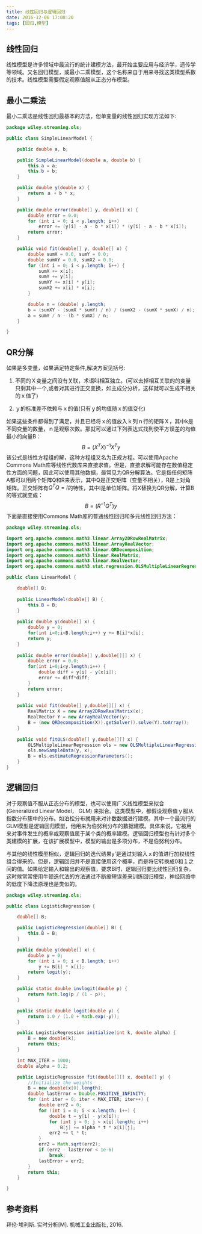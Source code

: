 ```yaml
---
title: 线性回归与逻辑回归
date: 2016-12-06 17:08:20
tags: [回归,模型]
---
```



## 线性回归
线性模型是许多领域中最流行的统计建模方法，最开始主要应用与经济学，遗传学等领域。又名回归模型，或最小二乘模型，这个名称来自于用来寻找这类模型系数的技术。线性模型需要假定观察值服从正态分布模型。
<!--more-->
## 最小二乘法
最小二乘法是线性回归最基本的方法，但单变量的线性回归实现方法如下:
```java
package wiley.streaming.ols;

public class SimpleLinearModel {

	public double a, b;

	public SimpleLinearModel(double a, double b) {
		this.a = a;
		this.b = b;
	}

	public double y(double x) {
		return ａ + b * x;
	}

	public double error(double[] y, double[] x) {
		double error = 0.0;
		for (int i = 0; i < y.length; i++)
			error += (y[i] - a - b * x[i]) * (y[i] - a - b * x[i]);
		return error;
	}

	public void fit(double[] y, double[] x) {
		double sumX = 0.0, sumY = 0.0;
		double sumXY = 0.0, sumX2 = 0.0;
		for (int i = 0; i < y.length; i++) {
			sumX += x[i];
			sumY += y[i];
			sumXY += x[i] * y[i];
			sumX2 += x[i] * x[i];
		}

		double n = (double) y.length;
		b = (sumXY - (sumX * sumY) / n) / (sumX2 - (sumX * sumX) / n);
		a = sumY / n - (b * sumX) / n;
	}

}

```

## QR分解
如果是多变量，如果满足特定条件,解决方案见括号:
1. 不同的Ｘ变量之间没有关联，术语叫相互独立。(可以去掉相互关联的的变量只剩其中一个,或者对其进行正交变换，如主成分分析，这样就可以生成不相关的ｘ值了)

2. ｙ的标准差不依赖与ｘ的值(只有ｙ的均值随ｘ的值变化) 

如果这些条件都得到了满足，并且已经将ｘ的值放入ｋ列ｎ行的矩阵Ｘ，其中k是不同变量的数量，ｎ是观察次数。那就可以通过下列表达式找到使平方误差的均值最小的向量B：
$$B=(X^TX)^{-1}X^Ty$$
该公式是线性方程组的解，这种方程组又名为正规方程。可以使用Apache Commons Math库等线性代数库来直接求值。但是，直接求解可能存在数值稳定性方面的问题，因此可以使用其他数据，最常见为QR分解算法。它是指任何矩阵A都可以用两个矩阵Q和R来表示，其中Q是正交矩阵（变量不相关），R是上对角矩阵。正交矩阵有$Q^TQ=I$的特性，其中I是单位矩阵。将X替换为QR分解，计算B的等式就变成：
$$B=(R^{-1}Q^T)y$$
下面是直接使用Commons Math库的普通线性回归和多元线性回归方法：
```java
package wiley.streaming.ols;

import org.apache.commons.math3.linear.Array2DRowRealMatrix;
import org.apache.commons.math3.linear.ArrayRealVector;
import org.apache.commons.math3.linear.QRDecomposition;
import org.apache.commons.math3.linear.RealMatrix;
import org.apache.commons.math3.linear.RealVector;
import org.apache.commons.math3.stat.regression.OLSMultipleLinearRegression;

public class LinearModel {

	double[] B;
	
	public LinearModel(double[] B) {
		this.B = B;
	}
	
	public double y(double[] x) {
		double y = 0;
		for(int i=0;i<B.length;i++) y += B[i]*x[i];
		return y;
	}
	
	public double error(double[] y,double[][] x) {
		double error = 0.0;
		for(int i=0;i<y.length;i++) {
			double diff = y[i] - y(x[i]);
			error += diff*diff;
		}
		return error;
	}
	
	public void fit(double[] y,double[][] x) {
		RealMatrix X = new Array2DRowRealMatrix(x);
		RealVector Y = new ArrayRealVector(y);
		B = (new QRDecomposition(X)).getSolver().solve(Y).toArray();
	}
	
	public void fitOLS(double[] y,double[][] x) {
		OLSMultipleLinearRegression ols = new OLSMultipleLinearRegression();
		ols.newSampleData(y, x);
		B = ols.estimateRegressionParameters();
	}
}

```
## 逻辑回归

对于观察值不服从正态分布的模型，也可以使用广义线性模型来拟合(Generalized Linear Model， GLM) 来拟合。这类模型中，都假设观察值ｙ服从指数分布簇中的分布。如泊松分布就用来对计数数据进行建模。其中一个最流行的GLM模型是逻辑回归模型，他用来为伯努利分布的数据建模。具体来说，它被用来对事件发生的概率或观察值属于某个类的概率建模。逻辑回归模型也有针对多个类建模的扩展，在该扩展模型中，模型的输出是多项分布，不是伯努利分布。

与其他的线性模型相似，逻辑回归的迭代结果y'是通过对输入ｘ的值进行加权线性组合得来的。但是，逻辑回归并不是直接使用这个概率，而是将它转换成0和１之间的值。如果给定输入和输出的观察值，要求B时，逻辑回归要比线性回归复杂，这时候常常使用牛顿迭代法的方法通过不断缩短误差来训练回归模型，神经网络中的低度下降法原理也是类似的。

```java
package wiley.streaming.ols;

public class LogisticRegression {

	double[] B;

	public LogisticRegression(double[] B) {
		this.B = B;
	}

	public double y(double[] x) {
		double y = 0;
		for (int i = 0; i < B.length; i++)
			y += B[i] * x[i];
		return logit(y);
	}

	public static double invlogit(double p) {
		return Math.log(p / (1 - p));
	}

	public static double logit(double y) {
		return 1.0 / (1.0 + Math.exp(-y));
	}

	public LogisticRegression initialize(int k, double alpha) {
		B = new double[k];
		return this;
	}

	int MAX_ITER = 1000;
	double alpha = 0.2;

	public LogisticRegression fit(double[][] x, double[] y) {
		//Initialize the weights
		B = new double[x[0].length];
		double lastError = Double.POSITIVE_INFINITY;
		for (int iter = 0; iter < MAX_ITER; iter++) {
			double err2 = 0;
			for (int i = 0; i < x.length; i++) {
				double t = y[i] - y(x[i]);
				for (int j = 0; j < x[i].length; i++)
					B[j] += alpha * t * x[i][j];
				err2 += t * t;
			}
			err2 = Math.sqrt(err2);
			if (err2 - lastError < 1e-6)
				break;
			lastError = err2;
		}
		return this;
	}

}

```
## 参考资料

拜伦·埃利斯. 实时分析[M]. 机械工业出版社, 2016.